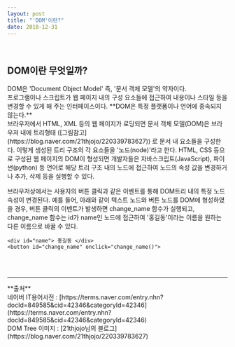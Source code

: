 ```yaml
---
layout: post
title: "'DOM'이란?"
date: 2018-12-31
---  
```

<br/>
<h2>DOM이란 무엇일까?</h2>
DOM은 'Document Object Model' 즉, '문서 객체 모델'의 약자이다.<br/>
프로그램이나 스크립트가 웹 페이지 내의 구성 요소들에 접근하여 내용이나 스타일 등을 변경할 수 있게 해 주는 인터페이스이다. 
**DOM은 특정 플랫폼이나 언어에 종속되지 않는다.** 
 <br/>
브라우저에서 HTML, XML 등의 웹 페이지가 로딩되면 문서 객체 모델(DOM)은 브라우저 내에 트리형태 ([그림참고](https://blog.naver.com/21thjojo/220339783627))
로 문서 내 요소들을 구성한다. 이렇게 생성된 트리 구조의 각 요소들을 '노드(node)'라고 한다. HTML, CSS 등으로 구성된 웹 페이지의 DOM이 형성되면 개발자들은
자바스크립트(JavaScript), 파이썬(python) 등 언어로 해당 트리 구조 내의 노드에 접근하여 노드의 속성 값을 변경하거나 추가, 삭제 등을 실행할 수 있다.<br/>

브라우저상에서는 사용자의 버튼 클릭과 같은 이벤트를 통해 DOM트리 내의 특정 노드 속성이 변경된다. 예를 들어, 아래와 같이 텍스트 노드와 버튼 노드를 DOM에
형성하였을 경우, 버튼 클릭의 이벤트가 발생하면 change_name 함수가 실행되고, change_name 함수는 id가 name인 노드에 접근하여 '홍길동'이라는 이름을 원하는
다른 이름으로 바꿀 수 있다. 

```
<div id="name"> 홍길동 </div>
<button id="change_name" onclick="change_name()">
```
<br/>
<br/>
<hr/>
**출처**
<br/>
네이버 IT용어사전 : [https://terms.naver.com/entry.nhn?docId=849585&cid=42346&categoryId=42346](https://terms.naver.com/entry.nhn?docId=849585&cid=42346&categoryId=42346)
<br/>
DOM Tree 이미지 : [21thjojo님의 블로그](https://blog.naver.com/21thjojo/220339783627)
<br/>
